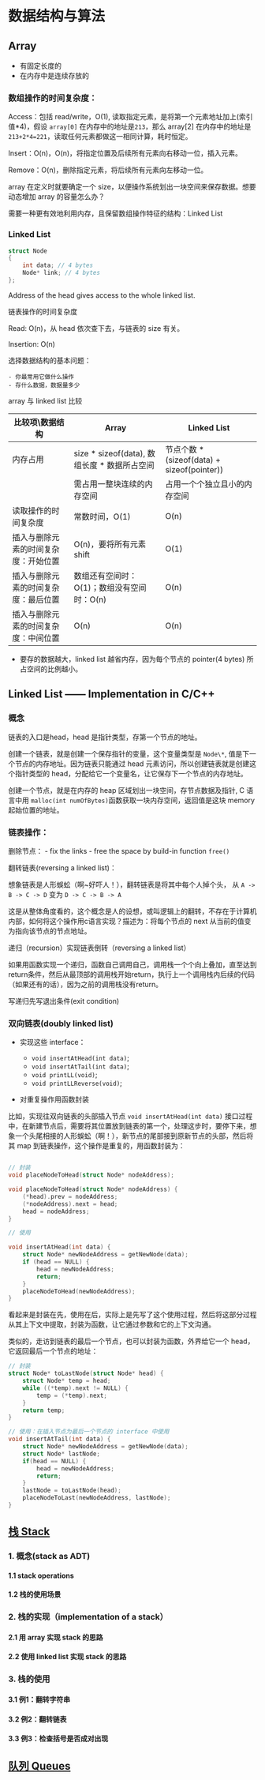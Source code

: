 # 数据结构与算法

## Array

- 有固定长度的
- 在内存中是连续存放的

### 数组操作的时间复杂度：

Access：包括 read/write，O(1), 读取指定元素，是将第一个元素地址加上(索引值\*4)，假设 `array[0]` 在内存中的地址是`213`，那么 array[2] 在内存中的地址是`213+2*4=221`，读取任何元素都做这一相同计算，耗时恒定。

Insert：O(n)，O(n)，将指定位置及后续所有元素向右移动一位，插入元素。

Remove：O(n)，删除指定元素，将后续所有元素向左移动一位。

array 在定义时就要确定一个 size，以便操作系统划出一块空间来保存数据。想要动态增加 array 的容量怎么办？

需要一种更有效地利用内存，且保留数组操作特征的结构：Linked List

### Linked List

```c++
struct Node
{
	int data; // 4 bytes
	Node* link; // 4 bytes
};
```

Address of the head gives access to the whole linked list.

链表操作的时间复杂度

Read: O(n)，从 head 依次查下去，与链表的 size 有关。

Insertion: O(n)

选择数据结构的基本问题：

	- 你最常用它做什么操作
	- 存什么数据，数据量多少

array 与 linked list 比较

| 比较项\\数据结构| Array | Linked List|
|---|---|---|
|内存占用   | size * sizeof(data), 数组长度 * 数据所占空间 |  节点个数 * (sizeof(data) + sizeof(pointer))  |
|   | 需占用一整块连续的内存空间 |  占用一个个独立且小的内存空间  |
|读取操作的时间复杂度   | 常数时间，O(1)  |  O(n)  |
|插入与删除元素的时间复杂度：开始位置   |  O(n)，要将所有元素 shift |  O(1)  |
|插入与删除元素的时间复杂度：最后位置   |  数组还有空间时：O(1)；数组没有空间时：O(n) |  O(n)  |
|插入与删除元素的时间复杂度：中间位置   |  O(n) |  O(n)  |

- 要存的数据越大，linked list 越省内存，因为每个节点的 pointer(4 bytes) 所占空间的比例越小。

## Linked List —— Implementation in C/C++

### 概念

链表的入口是head，head 是指针类型，存第一个节点的地址。

创建一个链表，就是创建一个保存指针的变量，这个变量类型是 `Node\*`, 值是下一个节点的内存地址。因为链表只能通过 head 元素访问，所以创建链表就是创建这个指针类型的 head，分配给它一个变量名，让它保存下一个节点的内存地址。

创建一个节点，就是在内存的 heap 区域划出一块空间，存节点数据及指针, C 语言中用 `malloc(int numOfBytes)`函数获取一块内存空间，返回值是这块 memory 起始位置的地址。

### 链表操作：

删除节点：
	- fix the links 
	- free the space by build-in function `free()` 

翻转链表(reversing a linked list)：
	
想象链表是人形蜈蚣（啊~好吓人！），翻转链表是将其中每个人掉个头，
	从 `A -> B -> C -> D` 变为 `D -> C -> B -> A` 

这是从整体角度看的，这个概念是人的设想，或叫逻辑上的翻转，不存在于计算机内部，如何将这个操作用c语言实现？描述为：将每个节点的 next 从当前的值变为指向该节点的节点地址。

递归（recursion）实现链表倒转（reversing a linked list）

如果用函数实现一个递归，函数自己调用自己，调用栈一个个向上叠加，直至达到return条件，然后从最顶部的调用栈开始return，执行上一个调用栈内后续的代码（如果还有的话），因为之前的调用栈没有return。

写递归先写退出条件(exit condition)

### 双向链表(doubly linked list)

- 实现这些 interface：
	- `void insertAtHead(int data)`;
	- `void insertAtTail(int data)`;
	- `void printLL(void)`;
	- `void printLLReverse(void)`;

- 对重复操作用函数封装

比如，实现往双向链表的头部插入节点 `void insertAtHead(int data)` 接口过程中，在新建节点后，需要将其位置放到链表的第一个，处理这步时，要停下来，想象一个头尾相接的人形蜈蚣（啊！），新节点的尾部接到原新节点的头部，然后将其 map 到链表操作，这个操作是重复的，用函数封装为：

```c

// 封装
void placeNodeToHead(struct Node* nodeAddress);

void placeNodeToHead(struct Node* nodeAddress) {
    (*head).prev = nodeAddress;
    (*nodeAddress).next = head;
    head = nodeAddress;
}

// 使用

void insertAtHead(int data) {
    struct Node* newNodeAddress = getNewNode(data);
    if (head == NULL) {
        head = newNodeAddress;
        return;
    }
    placeNodeToHead(newNodeAddress);
}
```

看起来是封装在先，使用在后，实际上是先写了这个使用过程，然后将这部分过程从其上下文中提取，封装为函数，让它通过参数和它的上下文沟通。

类似的，走访到链表的最后一个节点，也可以封装为函数，外界给它一个 head，它返回最后一个节点的地址：

```c
// 封装
struct Node* toLastNode(struct Node* head) {
    struct Node* temp = head;
    while ((*temp).next != NULL) {
        temp = (*temp).next;
    }
    return temp;
}

// 使用：在插入节点为最后一个节点的 interface 中使用
void insertAtTail(int data) {
    struct Node* newNodeAddress = getNewNode(data);
    struct Node* lastNode;
    if(head == NULL) {
        head = newNodeAddress;
        return;
    }
    lastNode = toLastNode(head);
    placeNodeToLast(newNodeAddress, lastNode);
}
```

## [栈 Stack](./3_stack/stack.md)

### 1. 概念(stack as ADT)

#### 1.1 stack operations

#### 1.2 栈的使用场景

### 2. 栈的实现（implementation of a stack）

#### 2.1 用 array 实现 stack 的思路

#### 2.2 使用 linked list 实现 stack 的思路

### 3. 栈的使用

#### 3.1 例1：翻转字符串

#### 3.2 例2：翻转链表

#### 3.3 例3：检查括号是否成对出现

## [队列 Queues](./4_queues/queues.md)









